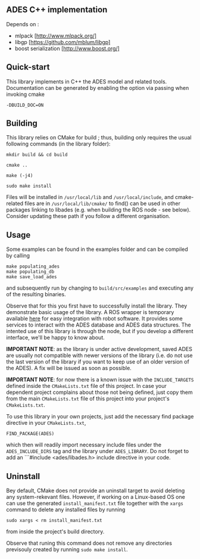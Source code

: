 ADES C++ implementation
----

Depends on :
 - mlpack [http://www.mlpack.org/]
 - libgp [https://github.com/mblum/libgp]
 - boost serialization [http://www.boost.org/]

## Quick-start

This library implements in C++ the ADES model and related tools. Documentation can be generated by enabling the option via passing when invoking cmake
```
-DBUILD_DOC=ON
```

## Building

This library relies on CMake for build ; thus, building only requires the usual following commands (in the library folder):

```
mkdir build && cd build

cmake ..

make (-j4)

sudo make install
```

Files will be installed in ```/usr/local/lib``` and ```/usr/local/include```, and cmake-related files are in ```/usr/local/lib/cmake/``` to find() can be used in other packages linking to libades (e.g. when building the ROS node - see below). Consider updating these path if you follow a different organisation.

## Usage

Some examples can be found in the examples folder and can be compiled by calling
```
make populating_ades
make populating_db
make save_load_ades
```
and subsequently run by changing to ```build/src/examples``` and executing any of the resulting binaries.

Observe that for this you first have to successfully install the library. They demonstrate basic usage of the library. A ROS wrapper is temporary available [here](https://github.com/r1d1/iis_libades_ros) for easy integration with robot software. It provides some services to interact with the ADES database and ADES data structures. The intented use of this library is through the node, but if you develop a different interface, we'll be happy to know about.

**IMPORTANT NOTE**: as the library is under active development, saved ADES are usually not compatible with newer versions of the library (i.e. do not use the last version of the library if you want to keep use of an older version of the ADES). A fix will be issued as soon as possible.

**IMPORTANT NOTE**: for now there is a known issue with the ```INCLUDE_TARGETS``` defined inside the `CMakeLists.txt` file of this project. In case your dependent project complains about those not being defined, just copy them from the main `CMakeLists.txt` file of this project into your project's `CMakeLists.txt`.


To use this library in your own projects, just add the necessary find package directive in your `CMakeLists.txt`,
```
FIND_PACKAGE(ADES)
```
which then will readily import necessary include files under the `ADES_INCLUDE_DIRS` tag and the library under `ADES_LIBRARY`. Do not forget to add an ```#include <ades/libades.h> include directive in your code.

## Uninstall
Bey default, CMake does not provide an uninstall target to avoid deleting any system-rekevant files. However, if working on a Linux-based OS one can 
use the generated `install_manifest.txt` file together with the `xargs` command to delete any installed files by running
```
sudo xargs < rm install_manifest.txt
```
from inside the project's build directory.

Observe that runing this command does not remove any directories previsouly created by running `sudo make install`. 
